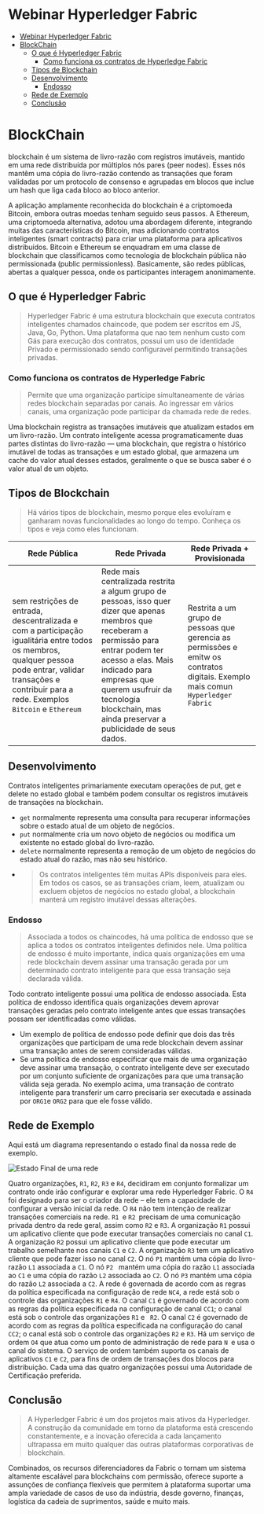 # Webinar Hyperledger Fabric

- [Webinar Hyperledger Fabric](#webinar-hyperledger-fabric)
- [BlockChain](#blockchain)
  - [O que é Hyperledger Fabric](#o-que-é-hyperledger-fabric)
    - [Como funciona os contratos de Hyperledge Fabric](#como-funciona-os-contratos-de-hyperledge-fabric)
  - [Tipos de Blockchain](#tipos-de-blockchain)
  - [Desenvolvimento](#desenvolvimento)
    - [Endosso](#endosso)
  - [Rede de Exemplo](#rede-de-exemplo)
  - [Conclusão](#conclusão)
  
# BlockChain 

blockchain é um sistema de livro-razão com registros imutáveis, mantido em uma rede distribuída por múltiplos nós pares (peer nodes). Esses nós mantêm uma cópia do livro-razão contendo as transações que foram validadas por um protocolo de consenso e agrupadas em blocos que inclue um hash que liga cada bloco ao bloco anterior.

A aplicação amplamente reconhecida do blockchain é a criptomoeda Bitcoin, embora outras moedas tenham seguido seus passos. A Ethereum, uma criptomoeda alternativa, adotou uma abordagem diferente, integrando muitas das características do Bitcoin, mas adicionando contratos inteligentes (smart contracts) para criar uma plataforma para aplicativos distribuídos. Bitcoin e Ethereum se enquadram em uma classe de blockchain que classificamos como tecnologia de blockchain pública não permissionada (public permissionless). Basicamente, são redes públicas, abertas a qualquer pessoa, onde os participantes interagem anonimamente.

  ## O que é Hyperledger Fabric

  >Hyperledger Fabric é uma estrutura blockchain que executa contratos inteligentes chamados chaincode, que podem ser escritos em JS, Java, Go, Python. Uma plataforma que nao tem nenhum custo com Gás para execução dos contratos, possui um uso de identidade Privado e permissionado sendo configuravel permitindo transações privadas.

### Como funciona os contratos de Hyperledge Fabric

>Permite que uma organização participe simultaneamente de várias redes blockchain separadas por canais. Ao ingressar em vários canais, uma organização pode participar da chamada rede de redes.
   
   Uma blockchain registra as transações imutáveis que atualizam estados em um livro-razão. Um contrato inteligente acessa programaticamente duas partes distintas do livro-razão — uma blockchain, que registra o histórico imutável de todas as transações e um estado global, que armazena um cache do valor atual desses estados, geralmente o que se busca saber é o valor atual de um objeto.

## Tipos de Blockchain

>Há vários tipos de blockchain, mesmo porque eles evoluíram e ganharam novas funcionalidades ao longo do tempo. Conheça os tipos e veja como eles funcionam.

|Rede Pública| Rede Privada|Rede Privada + Provisionada|
|---|---|---|
|sem restrições de entrada, descentralizada e com a participação igualitária entre todos os membros, qualquer pessoa pode entrar, validar transações e contribuir para a rede. Exemplos ```Bitcoin``` e ```Ethereum```| Rede mais centralizada restrita a algum grupo de pessoas, isso quer dizer que apenas membros que receberam a permissão para entrar podem ter acesso a elas. Mais indicado para empresas que querem usufruir da tecnologia blockchain, mas ainda preservar a publicidade de seus dados.| Restrita a um grupo de pessoas que gerencia as permissões e emitw os contratos digitais. Exemplo mais comun ```Hyperledger Fabric```


##  Desenvolvimento

   Contratos inteligentes primariamente executam operações de put, get e delete no estado global e também podem consultar os registros imutáveis de transações na blockchain.

   * ```get``` normalmente representa uma consulta para recuperar informações sobre o estado atual de um objeto de negócios.
   * ```put``` normalmente cria um novo objeto de negócios ou modifica um existente no estado global do livro-razão.
   * ```delete``` normalmente representa a remoção de um objeto de negócios do estado atual do razão, mas não seu histórico.
   * >Os contratos inteligentes têm muitas APIs disponíveis para eles. Em todos os casos, se as transações criam, leem, atualizam ou excluem objetos de negócios no estado global, a blockchain manterá um registro imutável dessas alterações.

### Endosso
>Associada a todos os chaincodes, há uma política de endosso que se aplica a todos os contratos inteligentes definidos nele. Uma política de endosso é muito importante, indica quais organizações em uma rede blockchain devem assinar uma transação gerada por um determinado contrato inteligente para que essa transação seja declarada válida.

Todo contrato inteligente possui uma política de endosso associada. Esta política de endosso identifica quais organizações devem aprovar transações geradas pelo contrato inteligente antes que essas transações possam ser identificadas como válidas.

* Um exemplo de política de endosso pode definir que dois das três organizações que participam de uma rede blockchain devem assinar uma transação antes de serem consideradas válidas.
* Se uma política de endosso especificar que mais de uma organização deve assinar uma transação, o contrato inteligente deve ser executado por um conjunto suficiente de organizações para que uma transação válida seja gerada. No exemplo acima, uma transação de contrato inteligente para transferir um carro precisaria ser executada e assinada por ```ORG1```e ```ORG2``` para que ele fosse válido.

## Rede de Exemplo
Aqui está um diagrama representando o estado final da nossa rede de exemplo.

![Estado Final de uma rede](https://github.com/Bscanto/studies--trainings/blob/main/5%20-%20Hyperledger%20Fabric/Webinar%20Hyperledger%20Fabric/Img/Hyperledger.jpeg)

Quatro organizações, ```R1```, ```R2```, ```R3``` e ```R4```, decidiram em conjunto formalizar um contrato onde irão configurar e explorar uma rede Hyperledger Fabric. O ```R4``` foi designado para ser o criador da rede – ele tem a capacidade de configurar a versão inicial da rede. O ```R4``` não tem intenção de realizar transações comerciais na rede. ```R1 ```e ```R2 ```precisam de uma comunicação privada dentro da rede geral, assim como ```R2``` e ```R3```. A organização ```R1``` possui um aplicativo cliente que pode executar transações comerciais no canal ```C1```. A organização ```R2``` possui um aplicativo cliente que pode executar um trabalho semelhante nos canais ```C1``` e ```C2```. A organização ```R3``` tem um aplicativo cliente que pode fazer isso no canal ```C2```. O nó ```P1``` mantém uma cópia do livro-razão ```L1``` associada a ```C1```. O nó ```P2 ``` mantém uma cópia do razão ```L1``` associada ao ```C1``` e uma cópia do razão ```L2``` associada ao ```C2```. O nó ```P3``` mantém uma cópia do razão ```L2``` associada a ```C2```. A rede é governada de acordo com as regras da política especificada na configuração de rede ```NC4```, a rede está sob o controle das organizações ```R1``` e ```R4```. O canal ```C1``` é governado de acordo com as regras da política especificada na configuração de canal ```CC1```; o canal está sob o controle das organizações ```R1``` e ``` R2```. O canal ```C2``` é governado de acordo com as regras da política especificada na configuração do canal ```CC2```; o canal está sob o controle das organizações ```R2``` e ```R3```. Há um serviço de ordem ```O4``` que atua como um ponto de administração de rede para ```N ```e usa o canal do sistema. O serviço de ordem também suporta os canais de aplicativos ```C1``` e ```C2```, para fins de ordem de transações dos blocos para distribuição. Cada uma das quatro organizações possui uma Autoridade de Certificação preferida.

## Conclusão

>A Hyperledger Fabric é um dos projetos mais ativos da Hyperledger. A construção da comunidade em torno da plataforma está crescendo constantemente, e a inovação oferecida a cada lançamento ultrapassa em muito qualquer das outras plataformas corporativas de blockchain.

Combinados, os recursos diferenciadores da Fabric o tornam um sistema altamente escalável para blockchains com permissão, oferece suporte a assunções de confiança flexíveis que permitem à plataforma suportar uma ampla variedade de casos de uso da indústria, desde governo, finanças, logística da cadeia de suprimentos, saúde e muito mais.